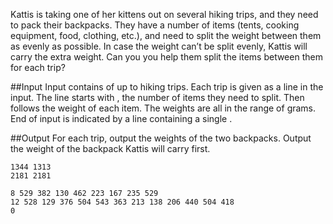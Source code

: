 Kattis is taking one of her kittens out on several hiking trips, and they need to pack their backpacks. They have a number of items (tents, cooking equipment, food, clothing, etc.), and need to split the weight between them as evenly as possible. In case the weight can’t be split evenly, Kattis will carry the extra weight. Can you you help them split the items between them for each trip?

##Input
Input contains of up to
hiking trips. Each trip is given as a line in the input. The line starts with
, the number of items they need to split. Then follows the weight of each item. The weights are all in the range of
grams. End of input is indicated by a line containing a single
.

##Output
For each trip, output the weights of the two backpacks. Output the weight of the backpack Kattis will carry first.


```
1344 1313
2181 2181
```
```
8 529 382 130 462 223 167 235 529
12 528 129 376 504 543 363 213 138 206 440 504 418
0
```
